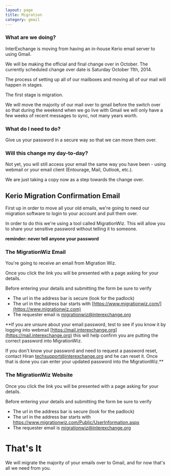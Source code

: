 ```yaml
---
layout: page
title: Migration
category: gmail
---
```


### What are we doing?

InterExchange is moving from having an in-house Kerio email server to using Gmail.

We will be making the official and final change over in October. The currently scheduled change over date is Saturday October 11th, 2014.

The process of setting up all of our mailboxes and moving all of our mail will happen in stages.

The first stage is migration.

We will move the majority of our mail over to gmail before the switch over so that during the weekend when we go live with Gmail we will only have a few weeks of recent messages to sync, not many years worth.

### What do I need to do?

Give us your password in a secure way so that we can move them over.

### Will this change my day-to-day?

Not yet, you will still access your email the same way you have been - using webmail or your email client (Entourage, Mail, Outlook, etc.).

We are just taking a copy now as a step towards the change over.

## Kerio Migration Confirmation Email

First up in order to move all your old emails, we're going to need our migration software to login to your account and pull them over.

In order to do this we're using a tool called MigrationWiz. This will allow you to share your sensitive password without telling it to someone.

**reminder: never tell anyone your password**

### The MigrationWiz Email

You're going to receive an email from Migration Wiz.

Once you click the link you will be presented with a page asking for your details.

Before entering your details and submitting the form be sure to verify

* The url in the address bar is secure (look for the padlock)
* The url in the address bar starts with [https://www.migrationwiz.com/](https://www.migrationwiz.com)
* The requester email is migrationwiz@interexchange.org

**If you are unsure about your email password, test to see if you know it by logging into webmail 
[https://mail.interexchange.org](https://mail.interexchange.org) this will help confirm you are putting the correct password into MigrationWiz.

If you don't know your password and need to request a password reset, contact Hiran techsupport@interexchange.org and he can reset it.
Once that is done you can enter your updated password into the MigrationWiz.**

### The MigrationWiz Website

Once you click the link you will be presented with a page asking for your details.

Before entering your details and submitting the form be sure to verify

* The url in the address bar is secure (look for the padlock)
* The url in the address bar starts with https://www.migrationwiz.com/Public/UserInformation.aspx
* The requester email is migrationwiz@interexchange.org

# That's It

We will migrate the majority of your emails over to Gmail, and for now that's all we need from you.
